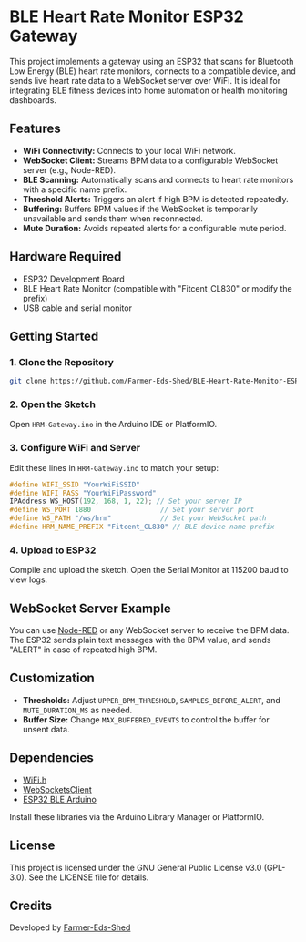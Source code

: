 # BLE Heart Rate Monitor ESP32 Gateway

This project implements a gateway using an ESP32 that scans for Bluetooth Low Energy (BLE) heart rate monitors, connects to a compatible device, and sends live heart rate data to a WebSocket server over WiFi. It is ideal for integrating BLE fitness devices into home automation or health monitoring dashboards.

## Features

- **WiFi Connectivity:** Connects to your local WiFi network.
- **WebSocket Client:** Streams BPM data to a configurable WebSocket server (e.g., Node-RED).
- **BLE Scanning:** Automatically scans and connects to heart rate monitors with a specific name prefix.
- **Threshold Alerts:** Triggers an alert if high BPM is detected repeatedly.
- **Buffering:** Buffers BPM values if the WebSocket is temporarily unavailable and sends them when reconnected.
- **Mute Duration:** Avoids repeated alerts for a configurable mute period.

## Hardware Required

- ESP32 Development Board
- BLE Heart Rate Monitor (compatible with "Fitcent_CL830" or modify the prefix)
- USB cable and serial monitor

## Getting Started

### 1. Clone the Repository

```sh
git clone https://github.com/Farmer-Eds-Shed/BLE-Heart-Rate-Monitor-ESP32-Gateway.git
```

### 2. Open the Sketch

Open `HRM-Gateway.ino` in the Arduino IDE or PlatformIO.

### 3. Configure WiFi and Server

Edit these lines in `HRM-Gateway.ino` to match your setup:

```cpp
#define WIFI_SSID "YourWiFiSSID"
#define WIFI_PASS "YourWiFiPassword"
IPAddress WS_HOST(192, 168, 1, 22); // Set your server IP
#define WS_PORT 1880                 // Set your server port
#define WS_PATH "/ws/hrm"            // Set your WebSocket path
#define HRM_NAME_PREFIX "Fitcent_CL830" // BLE device name prefix
```

### 4. Upload to ESP32

Compile and upload the sketch. Open the Serial Monitor at 115200 baud to view logs.

## WebSocket Server Example

You can use [Node-RED](https://nodered.org/) or any WebSocket server to receive the BPM data. The ESP32 sends plain text messages with the BPM value, and sends "ALERT" in case of repeated high BPM.

## Customization

- **Thresholds:** Adjust `UPPER_BPM_THRESHOLD`, `SAMPLES_BEFORE_ALERT`, and `MUTE_DURATION_MS` as needed.
- **Buffer Size:** Change `MAX_BUFFERED_EVENTS` to control the buffer for unsent data.

## Dependencies

- [WiFi.h](https://www.arduino.cc/en/Reference/WiFi)
- [WebSocketsClient](https://github.com/Links2004/arduinoWebSockets)
- [ESP32 BLE Arduino](https://github.com/nkolban/ESP32_BLE_Arduino)

Install these libraries via the Arduino Library Manager or PlatformIO.

## License

This project is licensed under the GNU General Public License v3.0 (GPL-3.0). See the LICENSE file for details.

## Credits

Developed by [Farmer-Eds-Shed](https://github.com/Farmer-Eds-Shed)